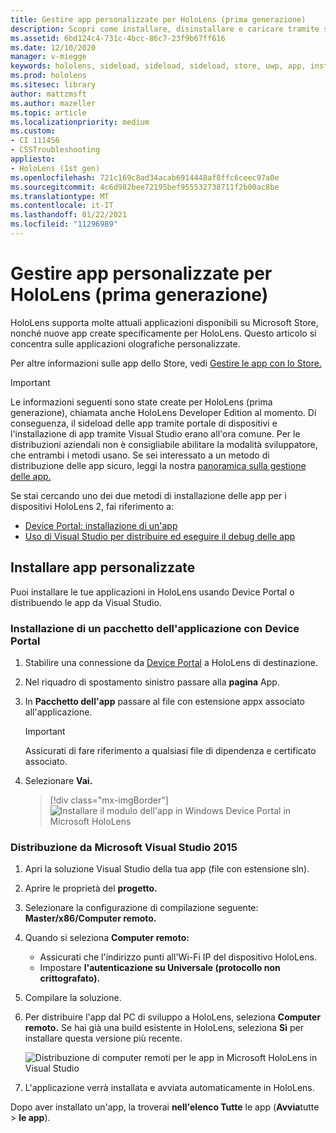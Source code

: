 ```yaml
---
title: Gestire app personalizzate per HoloLens (prima generazione)
description: Scopri come installare, disinstallare e caricare tramite side load app olografiche personalizzate nei dispositivi HoloLens tramite Device Portal e Visual Studio.
ms.assetid: 6bd124c4-731c-4bcc-86c7-23f9b67ff616
ms.date: 12/10/2020
manager: v-miegge
keywords: hololens, sideload, sideload, sideload, store, uwp, app, install
ms.prod: hololens
ms.sitesec: library
author: mattzmsft
ms.author: mazeller
ms.topic: article
ms.localizationpriority: medium
ms.custom:
- CI 111456
- CSSTroubleshooting
appliesto:
- HoloLens (1st gen)
ms.openlocfilehash: 721c169c8ad34acab6914448af8ffc6ceec97a0e
ms.sourcegitcommit: 4c6d982bee72195bef955532738711f2b00ac8be
ms.translationtype: MT
ms.contentlocale: it-IT
ms.lasthandoff: 01/22/2021
ms.locfileid: "11296989"
---
```

# Gestire app personalizzate per HoloLens (prima generazione)

HoloLens supporta molte attuali applicazioni disponibili su Microsoft Store, nonché nuove app create specificamente per HoloLens. Questo articolo si concentra sulle applicazioni olografiche personalizzate.  

Per altre informazioni sulle app dello Store, vedi [Gestire le app con lo Store.](holographic-store-apps.md)

> [!IMPORTANT]
> Le informazioni seguenti sono state create per HoloLens (prima generazione), chiamata anche HoloLens Developer Edition al momento. Di conseguenza, il sideload delle app tramite portale di dispositivi e l'installazione di app tramite Visual Studio erano all'ora comune. Per le distribuzioni aziendali non è consigliabile abilitare la modalità sviluppatore, che entrambi i metodi usano. Se sei interessato a un metodo di distribuzione delle app sicuro, leggi la nostra [panoramica sulla gestione delle app.](app-deploy-overview.md)
>
> Se stai cercando uno dei due metodi di installazione delle app per i dispositivi HoloLens 2, fai riferimento a:
> - [Device Portal: installazione di un'app](https://docs.microsoft.com/windows/mixed-reality/develop/platform-capabilities-and-apis/using-the-windows-device-portal#installing-an-app)
> - [Uso di Visual Studio per distribuire ed eseguire il debug delle app](https://docs.microsoft.com/windows/mixed-reality/develop/platform-capabilities-and-apis/using-visual-studio)

## Installare app personalizzate

Puoi installare le tue applicazioni in HoloLens usando Device Portal o distribuendo le app da Visual Studio.

### Installazione di un pacchetto dell'applicazione con Device Portal

1. Stabilire una connessione da [Device Portal](https://docs.microsoft.com/windows/mixed-reality/using-the-windows-device-portal) a HoloLens di destinazione.

1. Nel riquadro di spostamento sinistro passare alla **pagina** App.

1. In **Pacchetto dell'app** passare al file con estensione appx associato all'applicazione.

   > [!IMPORTANT]
   > Assicurati di fare riferimento a qualsiasi file di dipendenza e certificato associato.

1. Selezionare **Vai.**

   > [!div class="mx-imgBorder"]
   > ![Installare il modulo dell'app in Windows Device Portal in Microsoft HoloLens](images/deviceportal-appmanager.jpg)

### Distribuzione da Microsoft Visual Studio 2015

1. Apri la soluzione Visual Studio della tua app (file con estensione sln).

1. Aprire le proprietà del **progetto.**

1. Selezionare la configurazione di compilazione seguente: **Master/x86/Computer remoto.**

1. Quando si seleziona **Computer remoto:**
   - Assicurati che l'indirizzo punti all'Wi-Fi IP del dispositivo HoloLens.
   - Impostare **l'autenticazione su Universale (protocollo non crittografato).**
   
1. Compilare la soluzione.

1. Per distribuire l'app dal PC di sviluppo a HoloLens, seleziona **Computer remoto.** Se hai già una build esistente in HoloLens, seleziona **Sì** per installare questa versione più recente.  

   ![Distribuzione di computer remoti per le app in Microsoft HoloLens in Visual Studio](images/vs2015-remotedeployment.jpg)  
   
1. L'applicazione verrà installata e avviata automaticamente in HoloLens.

Dopo aver installato un'app, la troverai **nell'elenco Tutte** le app (**Avvia**tutte  >  **le app**).
